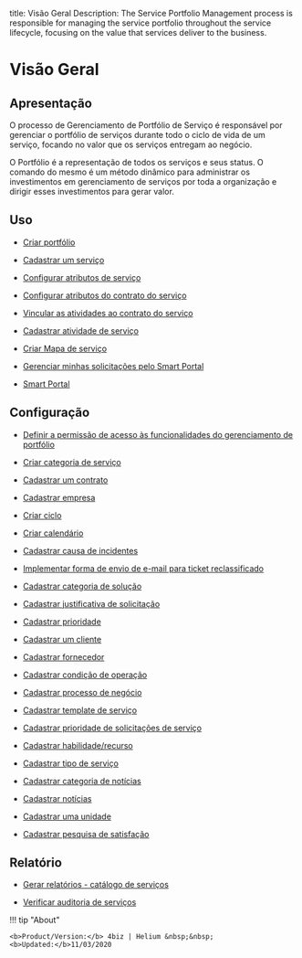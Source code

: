 title: Visão Geral
Description: The Service Portfolio Management process is responsible for managing the service portfolio throughout the service lifecycle, focusing on the value that services deliver to the business.
# Visão Geral

Apresentação
----------------

O processo de Gerenciamento de Portfólio de Serviço é responsável por gerenciar o portfólio de serviços durante todo o ciclo de vida de um serviço, focando no valor que os serviços entregam ao negócio.

O Portfólio é a representação de todos os serviços e seus status. O comando do mesmo é um método dinâmico para administrar os investimentos em gerenciamento de serviços por toda a organização e dirigir esses investimentos para gerar valor.

Uso
-------

- [Criar portfólio](/pt-br/4biz-helium/processes/portfolio-and-catalog/use/create-the-portfolio.html)

- [Cadastrar um serviço](/pt-br/4biz-helium/processes/portfolio-and-catalog/use/register-a-service.html)

- [Configurar atributos de serviço](/pt-br/4biz-helium/processes/portfolio-and-catalog/use/configure-services-attributes.html)

- [Configurar atributos do contrato do serviço](/pt-br/4biz-helium/processes/portfolio-and-catalog/use/service-contract-attributes.html)

- [Vincular as atividades ao contrato do serviço](/pt-br/4biz-helium/processes/portfolio-and-catalog/use/link-activity-to-service-contract.html)

- [Cadastrar atividade de serviço](/pt-br/4biz-helium/processes/portfolio-and-catalog/use/register-service-activity.html)

- [Criar Mapa de serviço](/pt-br/4biz-helium/processes/portfolio-and-catalog/use/create-service-map.html)

- [Gerenciar minhas solicitações pelo Smart Portal](/pt-br/4biz-helium/processes/portfolio-and-catalog/use/request-through-Smart-Portal.html)

- [Smart Portal](/pt-br/4biz-helium/processes/portfolio-and-catalog/use/smart-portal.html)

Configuração
-----------------

- [Definir a permissão de acesso às funcionalidades do gerenciamento de portfólio](/pt-br/4biz-helium/processes/portfolio-and-catalog/configuration/access-portfolio-management.html)

- [Criar categoria de serviço](/pt-br/4biz-helium/processes/portfolio-and-catalog/configuration/create-service-category.html)

- [Cadastrar um contrato](/pt-br/4biz-helium/processes/portfolio-and-catalog/configuration/register-contract.html)

- [Cadastrar empresa](/pt-br/4biz-helium/processes/portfolio-and-catalog/configuration/register-company.html)

- [Criar ciclo](/pt-br/4biz-helium/platform-administration/time/create-cycle.html)

- [Criar calendário](/pt-br/4biz-helium/platform-administration/time/create-calendar.html)

- [Cadastrar causa de incidentes](/pt-br/4biz-helium/processes/portfolio-and-catalog/configuration/register-cause-incidents.html)

- [Implementar forma de envio de e-mail para ticket reclassificado](/pt-br/4biz-helium/processes/portfolio-and-catalog/configuration/send-email-reclassified-ticket.html)

- [Cadastrar categoria de solução](/pt-br/4biz-helium/processes/portfolio-and-catalog/configuration/register-solution-category.html)

- [Cadastrar justificativa de solicitação](/pt-br/4biz-helium/processes/portfolio-and-catalog/configuration/register-request-justification.html)

- [Cadastrar prioridade](/pt-br/4biz-helium/processes/portfolio-and-catalog/configuration/register-priority.html)

- [Cadastrar um cliente](/pt-br/4biz-helium/processes/portfolio-and-catalog/configuration/register-client.html)

- [Cadastrar fornecedor](/pt-br/4biz-helium/processes/portfolio-and-catalog/configuration/register-provider.html)

- [Cadastrar condição de operação](/pt-br/4biz-helium/processes/portfolio-and-catalog/configuration/register-operating-condition.html)

- [Cadastrar processo de negócio](/pt-br/4biz-helium/processes/portfolio-and-catalog/configuration/register-business-process.html)

- [Cadastrar template de serviço](/pt-br/4biz-helium/processes/portfolio-and-catalog/configuration/register-service-template.html)

- [Cadastrar prioridade de solicitações de serviço](/pt-br/4biz-helium/processes/portfolio-and-catalog/configuration/register-service-request-priority.html)

- [Cadastrar habilidade/recurso](/pt-br/4biz-helium/processes/portfolio-and-catalog/configuration/register-skill-resource.html)

- [Cadastrar tipo de serviço](/pt-br/4biz-helium/processes/portfolio-and-catalog/configuration/register-type-of-service.html)

- [Cadastrar categoria de notícias](/pt-br/4biz-helium/processes/portfolio-and-catalog/configuration/register-news-category.html)

- [Cadastrar notícias](/pt-br/4biz-helium/processes/portfolio-and-catalog/configuration/register-news.html)

- [Cadastrar uma unidade](/pt-br/4biz-helium/platform-administration/region-and-language/register-unit.html)

- [Cadastrar pesquisa de satisfação](/pt-br/4biz-helium/processes/portfolio-and-catalog/configuration/register-satisfaction-survey.html)

Relatório
----------

- [Gerar relatórios - catálogo de serviços](/pt-br/4biz-helium/processes/portfolio-and-catalog/use/reports-service-catalog.html)

- [Verificar auditoria de serviços](/pt-br/4biz-helium/processes/portfolio-and-catalog/use/service-audit.html)

!!! tip "About"

    <b>Product/Version:</b> 4biz | Helium &nbsp;&nbsp;
    <b>Updated:</b>11/03/2020
